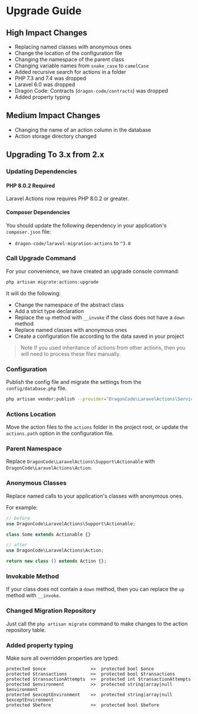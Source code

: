 # Upgrade Guide

## High Impact Changes

- Replacing named classes with anonymous ones
- Change the location of the configuration file
- Changing the namespace of the parent class
- Changing variable names from `snake_case` to `camelCase`
- Added recursive search for actions in a folder
- PHP 7.3 and 7.4 was dropped
- Laravel 6.0 was dropped
- Dragon Code: Contracts (`dragon-code/contracts`) was dropped
- Added property typing

## Medium Impact Changes

- Changing the name of an action column in the database
- Action storage directory changed

## Upgrading To 3.x from 2.x

### Updating Dependencies

#### PHP 8.0.2 Required

Laravel Actions now requires PHP 8.0.2 or greater.

#### Composer Dependencies

You should update the following dependency in your application's `composer.json` file:

- `dragon-code/laravel-migration-actions` to `^3.0`

### Call Upgrade Command

For your convenience, we have created an upgrade console command:

```bash
php artisan migrate:actions:upgrade
```

It will do the following:

- Change the namespace of the abstract class
- Add a strict type declaration
- Replace the `up` method with `__invoke` if the class does not have a `down` method
- Replace named classes with anonymous ones
- Create a configuration file according to the data saved in your project

> Note
> If you used inheritance of actions from other actions, then you will need to process these files manually.

### Configuration

Publish the config file and migrate the settings from the `config/database.php` file.

```bash
php artisan vendor:publish --provider="DragonCode\LaravelActions\ServiceProvider"
```

### Actions Location

Move the action files to the `actions` folder in the project root, or update the `actions.path` option in the configuration file.


### Parent Namespace

Replace `DragonCode\LaravelActions\Support\Actionable` with `DragonCode\LaravelActions\Action`.

### Anonymous Classes

Replace named calls to your application's classes with anonymous ones.

For example:

```php
// before
use DragonCode\LaravelActions\Support\Actionable;

class Some extends Actionable {}

// after
use DragonCode\LaravelActions\Action;

return new class () extends Action {};
```

### Invokable Method

If your class does not contain a `down` method, then you can replace the `up` method with `__invoke`.

### Changed Migration Repository

Just call the `php artisan migrate` command to make changes to the action repository table. 

### Added property typing

Make sure all overridden properties are typed:

```
protected $once                 >>  protected bool $once
protected $transactions         >>  protected bool $transactions
protected $transactionAttempts  >>  protected int $transactionAttempts
protected $environment          >>  protected string|array|null $environment
protected $exceptEnvironment    >>  protected string|array|null $exceptEnvironment
protected $before               >>  protected bool $before
```

